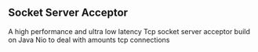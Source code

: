 ## Socket Server Acceptor

A high performance and ultra low latency Tcp socket server acceptor build on Java Nio to deal with amounts tcp connections